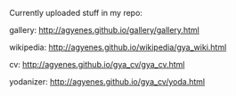 Currently uploaded stuff in my repo:

gallery: http://agyenes.github.io/gallery/gallery.html

wikipedia: http://agyenes.github.io/wikipedia/gya_wiki.html

cv: http://agyenes.github.io/gya_cv/gya_cv.html

yodanizer: http://agyenes.github.io/gya_cv/yoda.html

